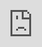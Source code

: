 ```yaml
---
title: L'outil Diag360
hide:
  - toc
  - navigation
---
```


<div>
  <iframe style="  position: fixed; top: 0px; bottom: 0px; right: 0px; width: 100%; border: none; margin: 0; padding: 0; overflow: hidden; height: 100%; " src="https://diag360-dev.streamlit.app/?embed=true"></iframe>
</div>



<style>
    h1 {display: none}
    	
    .md-footer {
        display: none
    }

    .md-tabs {
        display: none
    }

  .md-content__button{display:none}
</style>
